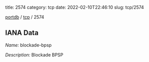 title: 2574
category: tcp
date: 2022-02-10T22:46:10
slug: tcp/2574

[portdb](/) / [tcp](/category/tcp.html) / 2574


## IANA Data

_Name:_ blockade-bpsp

_Description:_ Blockade BPSP

